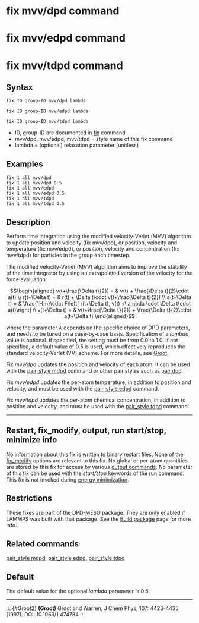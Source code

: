 # fix mvv/dpd command

# fix mvv/edpd command

# fix mvv/tdpd command

## Syntax

    fix ID group-ID mvv/dpd lambda

    fix ID group-ID mvv/edpd lambda

    fix ID group-ID mvv/tdpd lambda

-   ID, group-ID are documented in [fix](fix) command
-   mvv/dpd, mvv/edpd, mvv/tdpd = style name of this fix command
-   lambda = (optional) relaxation parameter (unitless)

## Examples

``` LAMMPS
fix 1 all mvv/dpd
fix 1 all mvv/dpd 0.5
fix 1 all mvv/edpd
fix 1 all mvv/edpd 0.5
fix 1 all mvv/tdpd
fix 1 all mvv/tdpd 0.5
```

## Description

Perform time integration using the modified velocity-Verlet (MVV)
algorithm to update position and velocity (fix mvv/dpd), or position,
velocity and temperature (fix mvv/edpd), or position, velocity and
concentration (fix mvv/tdpd) for particles in the group each timestep.

The modified velocity-Verlet (MVV) algorithm aims to improve the
stability of the time integrator by using an extrapolated version of the
velocity for the force evaluation:

$$\begin{aligned}
v(t+\frac{\Delta t}{2}) = & v(t) + \frac{\Delta t}{2}\cdot a(t) \\
r(t+\Delta t) = & r(t) + \Delta t\cdot v(t+\frac{\Delta t}{2}) \\
a(t+\Delta t) = & \frac{1}{m}\cdot F\left[ r(t+\Delta t), v(t) +\lambda \cdot \Delta t\cdot a(t)\right] \\
v(t+\Delta t) = & v(t+\frac{\Delta t}{2}) + \frac{\Delta t}{2}\cdot a(t+\Delta t)
\end{aligned}$$

where the parameter $\lambda$ depends on the specific choice of DPD
parameters, and needs to be tuned on a case-by-case basis. Specification
of a *lambda* value is optional. If specified, the setting must be from
0.0 to 1.0. If not specified, a default value of 0.5 is used, which
effectively reproduces the standard velocity-Verlet (VV) scheme. For
more details, see [Groot](Groot2).

Fix *mvv/dpd* updates the position and velocity of each atom. It can be
used with the [pair_style mdpd](pair_mesodpd) command or other pair
styles such as [pair dpd](pair_dpd).

Fix *mvv/edpd* updates the per-atom temperature, in addition to position
and velocity, and must be used with the [pair_style edpd](pair_mesodpd)
command.

Fix *mvv/tdpd* updates the per-atom chemical concentration, in addition
to position and velocity, and must be used with the [pair_style
tdpd](pair_mesodpd) command.

------------------------------------------------------------------------

## Restart, fix_modify, output, run start/stop, minimize info

No information about this fix is written to [binary restart
files](restart). None of the [fix_modify](fix_modify) options are
relevant to this fix. No global or per-atom quantities are stored by
this fix for access by various [output commands](Howto_output). No
parameter of this fix can be used with the *start/stop* keywords of the
[run](run) command. This fix is not invoked during [energy
minimization](minimize).

## Restrictions

These fixes are part of the DPD-MESO package. They are only enabled if
LAMMPS was built with that package. See the [Build
package](Build_package) page for more info.

## Related commands

[pair_style mdpd](pair_mesodpd), [pair_style edpd](pair_mesodpd),
[pair_style tdpd](pair_mesodpd)

## Default

The default value for the optional *lambda* parameter is 0.5.

------------------------------------------------------------------------

::: {#Groot2}
**(Groot)** Groot and Warren, J Chem Phys, 107: 4423-4435 (1997). DOI:
10.1063/1.474784
:::
